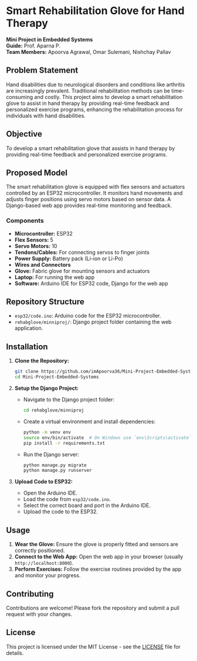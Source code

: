 # Smart Rehabilitation Glove for Hand Therapy

**Mini Project in Embedded Systems**  
**Guide:** Prof. Aparna P.  
**Team Members:** Apoorva Agrawal, Omar Sulemani, Nishchay Pallav

## Problem Statement

Hand disabilities due to neurological disorders and conditions like arthritis are increasingly prevalent. Traditional rehabilitation methods can be time-consuming and costly. This project aims to develop a smart rehabilitation glove to assist in hand therapy by providing real-time feedback and personalized exercise programs, enhancing the rehabilitation process for individuals with hand disabilities.

## Objective

To develop a smart rehabilitation glove that assists in hand therapy by providing real-time feedback and personalized exercise programs.

## Proposed Model

The smart rehabilitation glove is equipped with flex sensors and actuators controlled by an ESP32 microcontroller. It monitors hand movements and adjusts finger positions using servo motors based on sensor data. A Django-based web app provides real-time monitoring and feedback.

### Components

- **Microcontroller:** ESP32
- **Flex Sensors:** 5
- **Servo Motors:** 10
- **Tendons/Cables:** For connecting servos to finger joints
- **Power Supply:** Battery pack (Li-ion or Li-Po)
- **Wires and Connectors**
- **Glove:** Fabric glove for mounting sensors and actuators
- **Laptop:** For running the web app
- **Software:** Arduino IDE for ESP32 code, Django for the web app

## Repository Structure

- `esp32/code.ino`: Arduino code for the ESP32 microcontroller.
- `rehabglove/minniproj/`: Django project folder containing the web application.

## Installation

1. **Clone the Repository:**

   ```bash
   git clone https://github.com/imApoorva36/Mini-Project-Embedded-Systems.git
   cd Mini-Project-Embedded-Systems
   ```

2. **Setup the Django Project:**

   - Navigate to the Django project folder:
     ```bash
     cd rehabglove/minniproj
     ```
   - Create a virtual environment and install dependencies:
     ```bash
     python -m venv env
     source env/bin/activate  # On Windows use `env\Scripts\activate`
     pip install -r requirements.txt
     ```
   - Run the Django server:
     ```bash
     python manage.py migrate
     python manage.py runserver
     ```

3. **Upload Code to ESP32:**
   - Open the Arduino IDE.
   - Load the code from `esp32/code.ino`.
   - Select the correct board and port in the Arduino IDE.
   - Upload the code to the ESP32.

## Usage

1. **Wear the Glove:** Ensure the glove is properly fitted and sensors are correctly positioned.
2. **Connect to the Web App:** Open the web app in your browser (usually `http://localhost:8000`).
3. **Perform Exercises:** Follow the exercise routines provided by the app and monitor your progress.

## Contributing

Contributions are welcome! Please fork the repository and submit a pull request with your changes.

## License

This project is licensed under the MIT License - see the [LICENSE](LICENSE) file for details.

